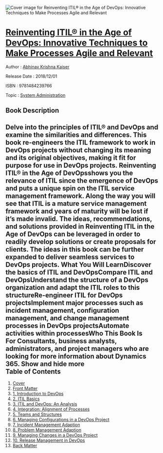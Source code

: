 ![Cover image for Reinventing ITIL® in the Age of DevOps: Innovative Techniques to Make Processes Agile and Relevant](https://imgdetail.ebookreading.net/cover/cover/system_admin/EB9781484239766.jpg)

[Reinventing ITIL® in the Age of DevOps: Innovative Techniques to Make Processes Agile and Relevant](https://ebookreading.net/view/book/Reinventing+ITIL%C2%AE+in+the+Age+of+DevOps%3A+Innovative+Techniques+to+Make+Processes+Agile+and+Relevant-EB9781484239766_1.html "Reinventing ITIL® in the Age of DevOps: Innovative Techniques to Make Processes Agile and Relevant")
====================================================================================================================

Author : [Abhinav Krishna Kaiser](https://ebookreading.net/search/author/Abhinav+Krishna+Kaiser)

Release Date : 2018/12/01

ISBN : 9781484239766

Topic : [System Administration](https://ebookreading.net/search/category/system-administration)

Book Description
-----------------

 Delve into the principles of ITIL® and DevOps and examine the similarities and differences. This book re-engineers the ITIL framework to work in DevOps projects without changing its meaning and its original objectives, making it fit for purpose for use in DevOps projects. Reinventing ITIL® in the Age of DevOpsshows you the relevance of ITIL since the emergence of DevOps and puts a unique spin on the ITIL service management framework. Along the way you will see that ITIL is a mature service management framework and years of maturity will be lost if it’s made invalid. The ideas, recommendations, and solutions provided in Reinventing ITIL in the Age of DevOps can be leveraged in order to readily develop solutions or create proposals for clients. The ideas in this book can be further expanded to deliver seamless services to DevOps projects. What You Will LearnDiscover the basics of ITIL and DevOpsCompare ITIL and DevOpsUnderstand the structure of a DevOps organization and adapt the ITIL roles to this structureRe-engineer ITIL for DevOps projectsImplement major processes such as incident management, configuration management, and change management processes in DevOps projectsAutomate activities within processesWho This Book Is For Consultants, business analysts, administrators, and project managers who are looking for more information about Dynamics 365.        Show and hide more                
Table of Contents
-----------------

1. [Cover](https://ebookreading.net/view/book/Reinventing+ITIL%C2%AE+in+the+Age+of+DevOps%3A+Innovative+Techniques+to+Make+Processes+Agile+and+Relevant-EB9781484239766_1.html)
1. [Front Matter](https://ebookreading.net/view/book/Reinventing+ITIL%C2%AE+in+the+Age+of+DevOps%3A+Innovative+Techniques+to+Make+Processes+Agile+and+Relevant-EB9781484239766_2.html)
1. [1. Introduction to DevOps](https://ebookreading.net/view/book/Reinventing+ITIL%C2%AE+in+the+Age+of+DevOps%3A+Innovative+Techniques+to+Make+Processes+Agile+and+Relevant-EB9781484239766_3.html)
1. [2. ITIL Basics](https://ebookreading.net/view/book/Reinventing+ITIL%C2%AE+in+the+Age+of+DevOps%3A+Innovative+Techniques+to+Make+Processes+Agile+and+Relevant-EB9781484239766_4.html)
1. [3. ITIL and DevOps: An Analysis](https://ebookreading.net/view/book/Reinventing+ITIL%C2%AE+in+the+Age+of+DevOps%3A+Innovative+Techniques+to+Make+Processes+Agile+and+Relevant-EB9781484239766_5.html)
1. [4. Integration: Alignment of Processes](https://ebookreading.net/view/book/Reinventing+ITIL%C2%AE+in+the+Age+of+DevOps%3A+Innovative+Techniques+to+Make+Processes+Agile+and+Relevant-EB9781484239766_6.html)
1. [5. Teams and Structures](https://ebookreading.net/view/book/Reinventing+ITIL%C2%AE+in+the+Age+of+DevOps%3A+Innovative+Techniques+to+Make+Processes+Agile+and+Relevant-EB9781484239766_7.html)
1. [6. Managing Configurations in a DevOps Project](https://ebookreading.net/view/book/Reinventing+ITIL%C2%AE+in+the+Age+of+DevOps%3A+Innovative+Techniques+to+Make+Processes+Agile+and+Relevant-EB9781484239766_8.html)
1. [7. Incident Management Adaption](https://ebookreading.net/view/book/Reinventing+ITIL%C2%AE+in+the+Age+of+DevOps%3A+Innovative+Techniques+to+Make+Processes+Agile+and+Relevant-EB9781484239766_9.html)
1. [8. Problem Management Adaption](https://ebookreading.net/view/book/Reinventing+ITIL%C2%AE+in+the+Age+of+DevOps%3A+Innovative+Techniques+to+Make+Processes+Agile+and+Relevant-EB9781484239766_10.html)
1. [9. Managing Changes in a DevOps Project](https://ebookreading.net/view/book/Reinventing+ITIL%C2%AE+in+the+Age+of+DevOps%3A+Innovative+Techniques+to+Make+Processes+Agile+and+Relevant-EB9781484239766_11.html)
1. [10. Release Management in DevOps](https://ebookreading.net/view/book/Reinventing+ITIL%C2%AE+in+the+Age+of+DevOps%3A+Innovative+Techniques+to+Make+Processes+Agile+and+Relevant-EB9781484239766_12.html)
1. [Back Matter](https://ebookreading.net/view/book/Reinventing+ITIL%C2%AE+in+the+Age+of+DevOps%3A+Innovative+Techniques+to+Make+Processes+Agile+and+Relevant-EB9781484239766_13.html)
